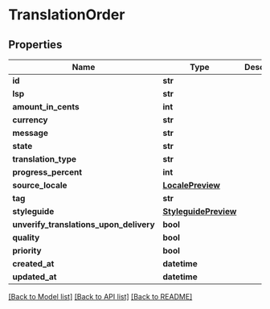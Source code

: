# TranslationOrder

## Properties
Name | Type | Description | Notes
------------ | ------------- | ------------- | -------------
**id** | **str** |  | [optional] 
**lsp** | **str** |  | [optional] 
**amount_in_cents** | **int** |  | [optional] 
**currency** | **str** |  | [optional] 
**message** | **str** |  | [optional] 
**state** | **str** |  | [optional] 
**translation_type** | **str** |  | [optional] 
**progress_percent** | **int** |  | [optional] 
**source_locale** | [**LocalePreview**](LocalePreview.md) |  | [optional] 
**tag** | **str** |  | [optional] 
**styleguide** | [**StyleguidePreview**](StyleguidePreview.md) |  | [optional] 
**unverify_translations_upon_delivery** | **bool** |  | [optional] 
**quality** | **bool** |  | [optional] 
**priority** | **bool** |  | [optional] 
**created_at** | **datetime** |  | [optional] 
**updated_at** | **datetime** |  | [optional] 

[[Back to Model list]](../README.md#documentation-for-models) [[Back to API list]](../README.md#documentation-for-api-endpoints) [[Back to README]](../README.md)


